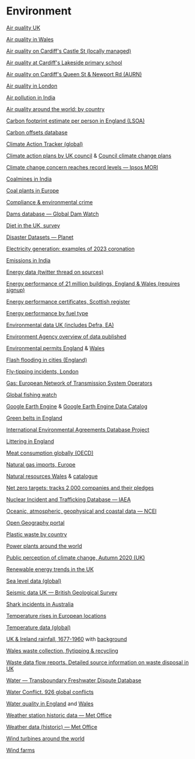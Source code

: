 # Environment

[Air quality UK](https://uk-air.defra.gov.uk/data/data_selector_service?q=2046830#mid)

[Air quality in Wales](https://airquality.gov.wales/maps-data)

[Air quality on Cardiff's Castle St (locally managed)](https://uk-air.defra.gov.uk/data/datawarehouse)

[Air quality at Cardiff's Lakeside primary school](https://uk-air.defra.gov.uk/networks/site-info?uka_id=UKA00452&provider=)

[Air quality on Cardiff's Queen St & Newport Rd (AURN)](https://uk-air.defra.gov.uk/data/data_selector_service)

[Air quality in London](http://www.londonair.org.uk/london/asp/datadownload.asp)

[Air pollution in India](https://data.gov.in/keywords/air-pollution)

[Air quality around the world: by country](https://openaq.org/#/countries)

[Carbon footprint estimate per person in England (LSOA)](https://www.carbon.place/)

[Carbon offsets database](https://gspp.berkeley.edu/faculty-and-impact/centers/cepp/projects/berkeley-carbon-trading-project/offsets-database)

[Climate Action Tracker (global)](https://climateactiontracker.org/)

[Climate action plans by UK council](https://data.climateemergency.uk/about/data/) & [Council climate change plans](https://www.mysociety.org/covering-councils-progress-towards-net-zero/)

[Climate change concern reaches record levels — Ipsos MORI](https://www.ipsos.com/ipsos-mori/en-uk/concern-about-climate-change-reaches-record-levels-half-now-very-concerned)

[Coalmines in India](https://dataverse.harvard.edu/dataset.xhtml?persistentId=doi:10.7910/DVN/TDEK8O)

[Coal plants in Europe](https://beyond-coal.eu/database/)

[Compliance & environmental crime](https://www.gov.uk/government/publications/environment-agency-2021-data-on-regulated-businesses-in-england)

[Dams database — Global Dam Watch](https://globaldamwatch.org/goodd/)

[Diet in the UK, survey](https://www.gov.uk/government/collections/national-diet-and-nutrition-survey)

[Disaster Datasets — Planet](https://www.planet.com/disasterdata/datasets/)

[Electricity generation: examples of 2023 coronation](https://www.gov.uk/government/publications/uk-electricity-capacity-statistics-kings-coronation-comparisons)

[Emissions in India](https://urbanemissions.info/india-emissions-inventory/)

[Energy data (twitter thread on sources)](https://twitter.com/Bankfieldbecky/status/1610701605019566088)

[Energy performance of 21 million buildings, England & Wales (requires signup)](https://epc.opendatacommunities.org)

[Energy performance certificates, Scottish register](https://www.scottishepcregister.org.uk/)

[Energy performance by fuel type](https://www.ons.gov.uk/peoplepopulationandcommunity/housing/datasets/estimatedproportionofdwellingswithanenergyperformancecertificatebymainfueltypeormethodofheatingusedincentralheating)

[Environmental data UK (includes Defra, EA)](https://data.gov.uk/search?filters%5Btopic%5D=Environment)

[Environment Agency overview of data published](https://www.gov.uk/government/organisations/environment-agency/about/publication-scheme)

[Environmental permits England](https://www.gov.uk/guidance/access-the-public-register-for-environmental-information) & [Wales](https://naturalresources.wales/permits-and-permissions/check-for-a-permit-licence-or-exemption/?lang=en)

[Flash flooding in cities (England)](https://www.climatenode.org/maps/about_UFF_maps.html)

[Fly-tipping incidents, London](https://data.london.gov.uk/dataset/fly-tipping-incidents)

[Gas: European Network of Transmission System Operators](https://transparency.entsog.eu)

[Global fishing watch](https://globalfishingwatch.org/datasets-and-code/)

[Google Earth Engine](https://earthengine.google.com/) & [Google Earth Engine Data Catalog](https://developers.google.com/earth-engine/datasets/)

[Green belts in England](https://www.gov.uk/government/collections/green-belt-statistics)

[International Environmental Agreements Database Project](https://iea.uoregon.edu/)

[Littering in England](https://www.gov.uk/government/publications/litter-and-littering-in-england-data-dashboard/litter-and-littering-in-england-2018-to-2019)

[Meat consumption globally (OECD)](https://data.oecd.org/agroutput/meat-consumption.htm)

[Natural gas imports, Europe](https://www.bruegel.org/dataset/european-natural-gas-imports)

[Natural resources Wales](https://naturalresources.wales/evidence-and-data/?lang=en) & [catalogue](https://libcat.naturalresources.wales/folio/)

[Net zero targets: tracks 2,000 companies and their pledges](https://zerotracker.net/)

[Nuclear Incident and Trafficking Database — IAEA](https://www.iaea.org/news/4996)

[Oceanic, atmospheric, geophysical and coastal data — NCEI](https://www.ncdc.noaa.gov/)

[Open Geography portal](http://geoportal.statistics.gov.uk/)

[Plastic waste by country](https://advances.sciencemag.org/content/6/44/eabd0288/tab-figures-data)

[Power plants around the world](https://datasets.wri.org/dataset/globalpowerplantdatabase)

[Public perception of climate change, Autumn 2020 (UK)](https://www.gov.uk/government/publications/climate-change-and-net-zero-public-awareness-and-perceptions)

[Renewable energy trends in the UK](https://www.gov.uk/government/statistics/energy-trends-section-6-renewables)

[Sea level data (global)](https://tidesandcurrents.noaa.gov/sltrends/sltrends_global.html)

[Seismic data UK — British Geological Survey](http://www.earthquakes.bgs.ac.uk/helicorder/heli.html)

[Shark incidents in Australia](https://zenodo.org/record/6672829#.YvXjcZDMLlx)

[Temperature rises in European locations](https://climatechange.europeandatajournalism.eu/en/about)

[Temperature data (global)](https://berkeleyearth.org/data/)

[UK & Ireland rainfall, 1677-1960](https://github.com/ed-hawkins/rainfall-rescue) with [background](https://twitter.com/ed_hawkins/status/1392758650201120771)

[Wales waste collection, flytipping & recycling](https://statswales.gov.wales/Catalogue/Environment-and-Countryside)

[Waste data flow reports. Detailed source information on waste disposal in UK](https://www.wastedataflow.org/reports/default.aspx)

[Water — Transboundary Freshwater Dispute Database](https://transboundarywaters.science.oregonstate.edu/content/transboundary-freshwater-dispute-database)

[Water Conflict. 926 global conflicts](http://www.worldwater.org/conflict/list/)

[Water quality in England](https://environment.data.gov.uk/water-quality/view/landing) and [Wales](https://naturalresources.wales/guidance-and-advice/environmental-topics/water-management-and-quality/water-quality/bathing-water-quality/?lang=en)

[Weather station historic data — Met Office](https://www.metoffice.gov.uk/research/climate/maps-and-data/historic-station-data)

[Weather data (historic) — Met Office](https://catalogue.ceda.ac.uk/uuid/dbd451271eb04662beade68da43546e1)

[Wind turbines around the world](https://figshare.com/articles/dataset/Global_offshore_wind_farm_dataset/13280252/5)

[Wind farms](https://globalenergymonitor.org/projects/global-wind-power-tracker/summary-tables/)
